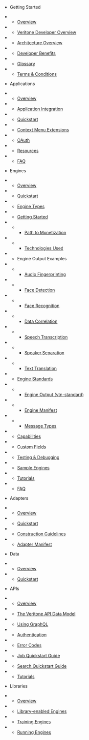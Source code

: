 <!-- docs/_sidebar.md -->

* Getting Started
* * [Overview](/)
* * [Veritone Developer Overview](veritone-developer-overview.md)
* * [Architecture Overview](architecture-overview.md)
* * [Developer Benefits](developer-benefits.md)
* * [Glossary](glossary.md)
* * [Terms & Conditions](terms-and-conditions.md)

* Applications
* * [Overview](applications/)
* * [Application Integration](applications/integration/)
* * [Quickstart](applications/quick-start/)
* * [Context Menu Extensions](applications/context-menu-extensions.md)
* * [OAuth](applications/oauth.md)
* * [Resources](applications/resources.md)
* * [FAQ](applications/faq.md)

* Engines
* * [Overview](engines/)
* * [Quickstart](engines/quick-start/)
* * [Engine Types](engines/types)
* * [Getting Started](engines/getting-started/)
* * * [Path to Monetization](engines/getting-started/path-to-monetization.md)
* * * [Technologies Used](engines/getting-started/technologies.md)
* * Engine Output Examples
* * * [Audio Fingerprinting](engines/deploy-a-cognitive-engine/audio/audio-fingerprinting/)
* * * [Face Detection](engines/deploy-a-cognitive-engine/biometrics/face-detection/)
* * * [Face Recognition](engines/deploy-a-cognitive-engine/biometrics/face-recognition/)
* * * [Data Correlation](engines/deploy-a-cognitive-engine/data/correlation/)
* * * [Speech Transcription](engines/deploy-a-cognitive-engine/speech/transcription/)
* * * [Speaker Separation](engines/deploy-a-cognitive-engine/speech/speaker-separation/)
* * * [Text Translation](engines/deploy-a-cognitive-engine/text/translation/)
* * [Engine Standards](engines/engine_standards/)
* * * [Engine Output (vtn-standard)](engines/standards/engine-output.md)
* * * [Engine Manifest](engines/standards/engine-manifest.md)
* * * [Message Types](engines/standards/message-types.md)
* * [Capabilities](engines/engine_standards/capability/)
* * [Custom Fields](engines/custom-fields)
* * [Testing & Debugging](engines/testing-and-debugging)
* * [Sample Engines](engines/sample-engines.md)
* * [Tutorials](engines/tutorials/)
* * [FAQ](engines/faq.md)

* Adapters
* * [Overview](adapters/overview.md)
* * [Quickstart](adapters/quickstart/)
* * [Construction Guidelines](adapters/guidelines.md)
* * [Adapter Manifest](adapters/manifest.md)

* Data
* * [Overview](data/)
* * [Quickstart](data/quick-start/)

* APIs
* * [Overview](apis/)
* * [The Veritone API Data Model](apis/data-model.md)
* * [Using GraphQL](apis/using-graphql.md)
* * [Authentication](apis/authentication.md)
* * [Error Codes](apis/error-codes.md)
* * [Job Quickstart Guide](apis/job-quickstart.md)
* * [Search Quickstart Guide](apis/search-quickstart.md)
* * [Tutorials](apis/tutorials/)

* Libraries
* * [Overview](libraries/)
* * [Library-enabled Engines](libraries/engines.md)
* * [Training Engines](libraries/training.md)
* * [Running Engines](libraries/running.md)
